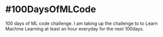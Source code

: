 # #100DaysOfMLCode
100 days of ML code challenge.
I am taking up the challenge to to Learn Machine Learning at least an hour everyday for the next 100days. 

